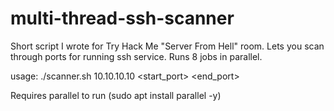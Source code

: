 # multi-thread-ssh-scanner

Short script I wrote for Try Hack Me "Server From Hell" room. Lets you scan through ports for running ssh service. Runs 8 jobs in parallel. 

usage: ./scanner.sh 10.10.10.10 <start_port> <end_port>

Requires parallel to run (sudo apt install parallel -y)
